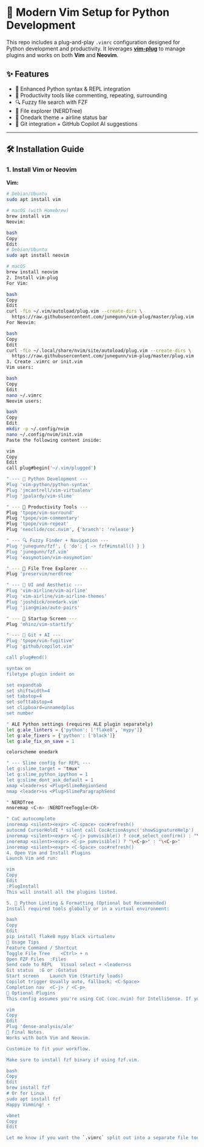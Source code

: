 # 🧠 Modern Vim Setup for Python Development

This repo includes a plug-and-play `.vimrc` configuration designed for Python development and productivity. It leverages **[vim-plug](https://github.com/junegunn/vim-plug)** to manage plugins and works on both **Vim** and **Neovim**.

## ✨ Features

- 🐍 Enhanced Python syntax & REPL integration
- 🚀 Productivity tools like commenting, repeating, surrounding
- 🔍 Fuzzy file search with FZF
- 📁 File explorer (NERDTree)
- 🎨 Onedark theme + airline status bar
- 🧠 Git integration + GitHub Copilot AI suggestions

---

## 🛠️ Installation Guide

### 1. Install Vim or Neovim

**Vim:**

```bash
# Debian/Ubuntu
sudo apt install vim

# macOS (with Homebrew)
brew install vim
Neovim:

bash
Copy
Edit
# Debian/Ubuntu
sudo apt install neovim

# macOS
brew install neovim
2. Install vim-plug
For Vim:

bash
Copy
Edit
curl -fLo ~/.vim/autoload/plug.vim --create-dirs \
  https://raw.githubusercontent.com/junegunn/vim-plug/master/plug.vim
For Neovim:

bash
Copy
Edit
curl -fLo ~/.local/share/nvim/site/autoload/plug.vim --create-dirs \
  https://raw.githubusercontent.com/junegunn/vim-plug/master/plug.vim
3. Create .vimrc or init.vim
Vim users:

bash
Copy
Edit
nano ~/.vimrc
Neovim users:

bash
Copy
Edit
mkdir -p ~/.config/nvim
nano ~/.config/nvim/init.vim
Paste the following content inside:

vim
Copy
Edit
call plug#begin('~/.vim/plugged')

" --- 🐍 Python Development ---
Plug 'vim-python/python-syntax'
Plug 'jmcantrell/vim-virtualenv'
Plug 'jpalardy/vim-slime'

" --- 🚀 Productivity Tools ---
Plug 'tpope/vim-surround'
Plug 'tpope/vim-commentary'
Plug 'tpope/vim-repeat'
Plug 'neoclide/coc.nvim', {'branch': 'release'}

" --- 🔍 Fuzzy Finder + Navigation ---
Plug 'junegunn/fzf', { 'do': { -> fzf#install() } }
Plug 'junegunn/fzf.vim'
Plug 'easymotion/vim-easymotion'

" --- 📁 File Tree Explorer ---
Plug 'preservim/nerdtree'

" --- 🎨 UI and Aesthetic ---
Plug 'vim-airline/vim-airline'
Plug 'vim-airline/vim-airline-themes'
Plug 'joshdick/onedark.vim'
Plug 'jiangmiao/auto-pairs'

" --- 🏁 Startup Screen ---
Plug 'mhinz/vim-startify'

" --- 🧠 Git + AI ---
Plug 'tpope/vim-fugitive'
Plug 'github/copilot.vim'

call plug#end()

syntax on
filetype plugin indent on

set expandtab
set shiftwidth=4
set tabstop=4
set softtabstop=4
set clipboard=unnamedplus
set number

" ALE Python settings (requires ALE plugin separately)
let g:ale_linters = {'python': ['flake8', 'mypy']}
let g:ale_fixers = {'python': ['black']}
let g:ale_fix_on_save = 1

colorscheme onedark

" --- Slime config for REPL ---
let g:slime_target = "tmux"
let g:slime_python_ipython = 1
let g:slime_dont_ask_default = 1
xmap <leader>ss <Plug>SlimeRegionSend
nmap <leader>ss <Plug>SlimeParagraphSend

" NERDTree
nnoremap <C-n> :NERDTreeToggle<CR>

" CoC autocomplete
inoremap <silent><expr> <C-space> coc#refresh()
autocmd CursorHoldI * silent call CocActionAsync('showSignatureHelp')
inoremap <silent><expr> <C-j> pumvisible() ? coc#_select_confirm() : "\<C-j>"
inoremap <silent><expr> <C-p> pumvisible() ? "\<C-p>" : "\<C-p>"
inoremap <silent><expr> <C-Space> coc#refresh()
4. Open Vim and Install Plugins
Launch Vim and run:

vim
Copy
Edit
:PlugInstall
This will install all the plugins listed.

5. 🧪 Python Linting & Formatting (Optional but Recommended)
Install required tools globally or in a virtual environment:

bash
Copy
Edit
pip install flake8 mypy black virtualenv
🧠 Usage Tips
Feature	Command / Shortcut
Toggle File Tree	<Ctrl> + n
Open FZF Files	:Files
Send code to REPL	Visual select + <leader>ss
Git status	:G or :Gstatus
Start screen	Launch Vim (Startify loads)
Copilot trigger	Usually auto, fallback: <C-Space>
Completion nav	<C-j> / <C-p>
🧠 Optional Plugins
This config assumes you're using CoC (coc.nvim) for IntelliSense. If you want Python-specific linting with ALE, install it:

vim
Copy
Edit
Plug 'dense-analysis/ale'
💬 Final Notes
Works with both Vim and Neovim.

Customize to fit your workflow.

Make sure to install fzf binary if using fzf.vim.

bash
Copy
Edit
brew install fzf
# Or for Linux
sudo apt install fzf
Happy Vimming! ⚡

vbnet
Copy
Edit

Let me know if you want the `.vimrc` split out into a separate file too.
